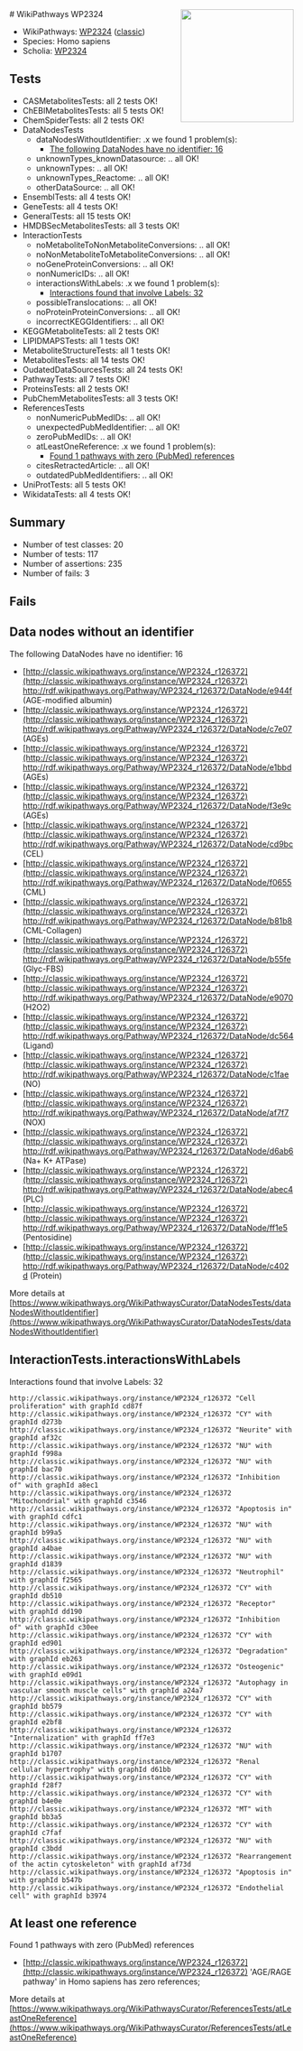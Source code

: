 <img style="float: right; width: 200px" src="https://upload.wikimedia.org/wikipedia/commons/thumb/8/83/Wplogo_with_text_500.png/640px-Wplogo_with_text_500.png" />
# WikiPathways WP2324

* WikiPathways: [WP2324](https://wikipathways.org/pathways/WP2324) ([classic](https://classic.wikipathways.org/instance/WP2324))
* Species: Homo sapiens
* Scholia: [WP2324](https://scholia.toolforge.org/wikipathways/WP2324)
## Tests
* CASMetabolitesTests: all 2 tests OK!
* ChEBIMetabolitesTests: all 5 tests OK!
* ChemSpiderTests: all 2 tests OK!
* DataNodesTests
    * dataNodesWithoutIdentifier: .x we found 1 problem(s):
        * [The following DataNodes have no identifier: 16](#8792c496)
    * unknownTypes_knownDatasource: .. all OK!
    * unknownTypes: .. all OK!
    * unknownTypes_Reactome: .. all OK!
    * otherDataSource: .. all OK!
* EnsemblTests: all 4 tests OK!
* GeneTests: all 4 tests OK!
* GeneralTests: all 15 tests OK!
* HMDBSecMetabolitesTests: all 3 tests OK!
* InteractionTests
    * noMetaboliteToNonMetaboliteConversions: .. all OK!
    * noNonMetaboliteToMetaboliteConversions: .. all OK!
    * noGeneProteinConversions: .. all OK!
    * nonNumericIDs: .. all OK!
    * interactionsWithLabels: .x we found 1 problem(s):
        * [Interactions found that involve Labels: 32](#fe97a8f8)
    * possibleTranslocations: .. all OK!
    * noProteinProteinConversions: .. all OK!
    * incorrectKEGGIdentifiers: .. all OK!
* KEGGMetaboliteTests: all 2 tests OK!
* LIPIDMAPSTests: all 1 tests OK!
* MetaboliteStructureTests: all 1 tests OK!
* MetabolitesTests: all 14 tests OK!
* OudatedDataSourcesTests: all 24 tests OK!
* PathwayTests: all 7 tests OK!
* ProteinsTests: all 2 tests OK!
* PubChemMetabolitesTests: all 3 tests OK!
* ReferencesTests
    * nonNumericPubMedIDs: .. all OK!
    * unexpectedPubMedIdentifier: .. all OK!
    * zeroPubMedIDs: .. all OK!
    * atLeastOneReference: .x we found 1 problem(s):
        * [Found 1 pathways with zero (PubMed) references](#d0a459f0)
    * citesRetractedArticle: .. all OK!
    * outdatedPubMedIdentifiers: .. all OK!
* UniProtTests: all 5 tests OK!
* WikidataTests: all 4 tests OK!


## Summary

* Number of test classes: 20
* Number of tests: 117
* Number of assertions: 235
* Number of fails: 3

## Fails

<a name="8792c496" />

## Data nodes without an identifier

The following DataNodes have no identifier: 16

* [http://classic.wikipathways.org/instance/WP2324_r126372](http://classic.wikipathways.org/instance/WP2324_r126372) http://rdf.wikipathways.org/Pathway/WP2324_r126372/DataNode/e944f (AGE-modified albumin)
* [http://classic.wikipathways.org/instance/WP2324_r126372](http://classic.wikipathways.org/instance/WP2324_r126372) http://rdf.wikipathways.org/Pathway/WP2324_r126372/DataNode/c7e07 (AGEs)
* [http://classic.wikipathways.org/instance/WP2324_r126372](http://classic.wikipathways.org/instance/WP2324_r126372) http://rdf.wikipathways.org/Pathway/WP2324_r126372/DataNode/e1bbd (AGEs)
* [http://classic.wikipathways.org/instance/WP2324_r126372](http://classic.wikipathways.org/instance/WP2324_r126372) http://rdf.wikipathways.org/Pathway/WP2324_r126372/DataNode/f3e9c (AGEs)
* [http://classic.wikipathways.org/instance/WP2324_r126372](http://classic.wikipathways.org/instance/WP2324_r126372) http://rdf.wikipathways.org/Pathway/WP2324_r126372/DataNode/cd9bc (CEL)
* [http://classic.wikipathways.org/instance/WP2324_r126372](http://classic.wikipathways.org/instance/WP2324_r126372) http://rdf.wikipathways.org/Pathway/WP2324_r126372/DataNode/f0655 (CML)
* [http://classic.wikipathways.org/instance/WP2324_r126372](http://classic.wikipathways.org/instance/WP2324_r126372) http://rdf.wikipathways.org/Pathway/WP2324_r126372/DataNode/b81b8 (CML-Collagen)
* [http://classic.wikipathways.org/instance/WP2324_r126372](http://classic.wikipathways.org/instance/WP2324_r126372) http://rdf.wikipathways.org/Pathway/WP2324_r126372/DataNode/b55fe (Glyc-FBS)
* [http://classic.wikipathways.org/instance/WP2324_r126372](http://classic.wikipathways.org/instance/WP2324_r126372) http://rdf.wikipathways.org/Pathway/WP2324_r126372/DataNode/e9070 (H2O2)
* [http://classic.wikipathways.org/instance/WP2324_r126372](http://classic.wikipathways.org/instance/WP2324_r126372) http://rdf.wikipathways.org/Pathway/WP2324_r126372/DataNode/dc564 (Ligand)
* [http://classic.wikipathways.org/instance/WP2324_r126372](http://classic.wikipathways.org/instance/WP2324_r126372) http://rdf.wikipathways.org/Pathway/WP2324_r126372/DataNode/c1fae (NO)
* [http://classic.wikipathways.org/instance/WP2324_r126372](http://classic.wikipathways.org/instance/WP2324_r126372) http://rdf.wikipathways.org/Pathway/WP2324_r126372/DataNode/af7f7 (NOX)
* [http://classic.wikipathways.org/instance/WP2324_r126372](http://classic.wikipathways.org/instance/WP2324_r126372) http://rdf.wikipathways.org/Pathway/WP2324_r126372/DataNode/d6ab6 (Na+ K+ ATPase)
* [http://classic.wikipathways.org/instance/WP2324_r126372](http://classic.wikipathways.org/instance/WP2324_r126372) http://rdf.wikipathways.org/Pathway/WP2324_r126372/DataNode/abec4 (PLC)
* [http://classic.wikipathways.org/instance/WP2324_r126372](http://classic.wikipathways.org/instance/WP2324_r126372) http://rdf.wikipathways.org/Pathway/WP2324_r126372/DataNode/ff1e5 (Pentosidine)
* [http://classic.wikipathways.org/instance/WP2324_r126372](http://classic.wikipathways.org/instance/WP2324_r126372) http://rdf.wikipathways.org/Pathway/WP2324_r126372/DataNode/c402d (Protein)


More details at [https://www.wikipathways.org/WikiPathwaysCurator/DataNodesTests/dataNodesWithoutIdentifier](https://www.wikipathways.org/WikiPathwaysCurator/DataNodesTests/dataNodesWithoutIdentifier)

<a name="fe97a8f8" />

## InteractionTests.interactionsWithLabels

Interactions found that involve Labels: 32
```
http://classic.wikipathways.org/instance/WP2324_r126372 "Cell proliferation" with graphId cd87f
http://classic.wikipathways.org/instance/WP2324_r126372 "CY" with graphId d273b
http://classic.wikipathways.org/instance/WP2324_r126372 "Neurite" with graphId af32c
http://classic.wikipathways.org/instance/WP2324_r126372 "NU" with graphId f998a
http://classic.wikipathways.org/instance/WP2324_r126372 "NU" with graphId bac70
http://classic.wikipathways.org/instance/WP2324_r126372 "Inhibition of" with graphId a8ec1
http://classic.wikipathways.org/instance/WP2324_r126372 "Mitochondrial" with graphId c3546
http://classic.wikipathways.org/instance/WP2324_r126372 "Apoptosis in" with graphId cdfc1
http://classic.wikipathways.org/instance/WP2324_r126372 "NU" with graphId b99a5
http://classic.wikipathways.org/instance/WP2324_r126372 "NU" with graphId a4bae
http://classic.wikipathways.org/instance/WP2324_r126372 "NU" with graphId d1839
http://classic.wikipathways.org/instance/WP2324_r126372 "Neutrophil" with graphId f2565
http://classic.wikipathways.org/instance/WP2324_r126372 "CY" with graphId db510
http://classic.wikipathways.org/instance/WP2324_r126372 "Receptor" with graphId dd190
http://classic.wikipathways.org/instance/WP2324_r126372 "Inhibition of" with graphId c30ee
http://classic.wikipathways.org/instance/WP2324_r126372 "CY" with graphId ed901
http://classic.wikipathways.org/instance/WP2324_r126372 "Degradation" with graphId eb263
http://classic.wikipathways.org/instance/WP2324_r126372 "Osteogenic" with graphId e09d1
http://classic.wikipathways.org/instance/WP2324_r126372 "Autophagy in vascular smooth muscle cells" with graphId a24a7
http://classic.wikipathways.org/instance/WP2324_r126372 "CY" with graphId bb579
http://classic.wikipathways.org/instance/WP2324_r126372 "CY" with graphId e2bf8
http://classic.wikipathways.org/instance/WP2324_r126372 "Internalization" with graphId ff7e3
http://classic.wikipathways.org/instance/WP2324_r126372 "NU" with graphId b1707
http://classic.wikipathways.org/instance/WP2324_r126372 "Renal cellular hypertrophy" with graphId d61bb
http://classic.wikipathways.org/instance/WP2324_r126372 "CY" with graphId f28f7
http://classic.wikipathways.org/instance/WP2324_r126372 "CY" with graphId b4e0e
http://classic.wikipathways.org/instance/WP2324_r126372 "MT" with graphId bb3a5
http://classic.wikipathways.org/instance/WP2324_r126372 "CY" with graphId c7faf
http://classic.wikipathways.org/instance/WP2324_r126372 "NU" with graphId c3bdd
http://classic.wikipathways.org/instance/WP2324_r126372 "Rearrangement of the actin cytoskeleton" with graphId af73d
http://classic.wikipathways.org/instance/WP2324_r126372 "Apoptosis in" with graphId b547b
http://classic.wikipathways.org/instance/WP2324_r126372 "Endothelial cell" with graphId b3974
```

<a name="d0a459f0" />

## At least one reference

Found 1 pathways with zero (PubMed) references

* [http://classic.wikipathways.org/instance/WP2324_r126372](http://classic.wikipathways.org/instance/WP2324_r126372) 'AGE/RAGE pathway' in Homo sapiens has zero references; 


More details at [https://www.wikipathways.org/WikiPathwaysCurator/ReferencesTests/atLeastOneReference](https://www.wikipathways.org/WikiPathwaysCurator/ReferencesTests/atLeastOneReference)

